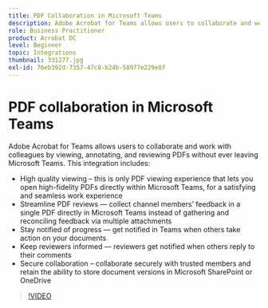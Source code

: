 ```yaml
---
title: PDF Collaboration in Microsoft Teams
description: Adobe Acrobat for Teams allows users to collaborate and work with colleagues by viewing, annotating, and reviewing PDFs without ever leaving Microsoft Teams
role: Business Practitioner
product: Acrobat DC
level: Beginner
topic: Integrations
thumbnail: 331277.jpg
exl-id: 76eb392d-7357-47c8-b24b-58977e229e8f
---
```

# PDF collaboration in Microsoft Teams

Adobe Acrobat for Teams allows users to collaborate and work with colleagues by viewing, annotating, and reviewing PDFs without ever leaving Microsoft Teams. This integration includes:

* High quality viewing – this is only PDF viewing experience that lets you open high-fidelity PDFs directly within Microsoft Teams, for a satisfying and seamless work experience
* Streamline PDF reviews — collect channel members’ feedback in a single PDF directly in Microsoft Teams instead of gathering and reconciling feedback via multiple attachments
* Stay notified of progress — get notified in Teams when others take action on your documents
* Keep reviewers informed — reviewers get notified when others reply to their comments
* Secure collaboration – collaborate securely with trusted members and retain the ability to store document versions in Microsoft SharePoint or OneDrive

>[!VIDEO](https://video.tv.adobe.com/v/331277?hidetitle=true)
